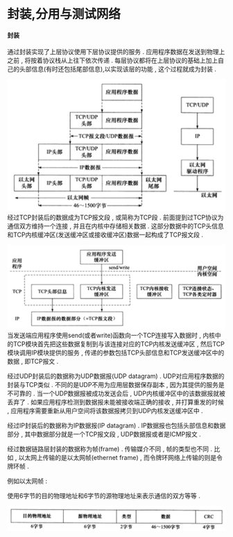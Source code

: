 # 封装,分用与测试网络

#### 封装

通过封装实现了上层协议使用下层协议提供的服务 . 应用程序数据在发送到物理上之前 , 将按着协议栈从上往下依次传递 . 每层协议都将在上层协议的基础上加上自己的头部信息\(有时还包括尾部信息\),以实现该层的功能 , 这个过程就成为封装 . 

![](/assets/fengzhuang.png)经过TCP封装后的数据成为TCP报文段 , 或简称为TCP段 . 前面提到过TCP协议为通信双方维持一个连接 , 并且在内核中存储相关数据 . 这部分数据中的TCP头信息和TCP内核缓冲区\(发送缓冲区或接收缓冲区\)数据一起构成了TCP报文段 . 

![](/assets/tcpbaowenduan.png)当发送端应用程序使用send\(或者write\)函数向一个TCP连接写入数据时 , 内核中的TCP模块首先把这些数据复制到与该连接对应的TCP内核发送缓冲区 , 然后TCP模块调用IP模块提供的服务 , 传递的参数包括TCP头部信息和TCP发送缓冲区中的数据 , 即TCP报文 . 

经过UDP封装后的数据称为UDP数据报\(UDP datagram\) . UDP对应用程序数据的封装与TCP类似 . 不同的是UDP不用为应用层数据保存副本 , 因为其提供的服务是不可靠的 . 当一个UDP数据报被成功发送会后 , UDP内核缓冲区中的该数据报就被丢弃了 . 如果应用程序检测到数据报未能被接收端正确的接收 , 并打算重发的时候 , 应用程序需要重新从用户空间将该数据报拷贝到UDP内核发送缓冲区中 . 

经过IP封装后的数据称为IP数据报\(IP datagram\) . IP数据报也包括头部信息和数据部分 , 其中数据部分就是一个TCP报文段 , UDP数据报或者是ICMP报文 . 

经过数据链路层封装的数据称为帧\(frame\) . 传输媒介不同 , 帧的类型也不同 . 比如 , 以太网上传输的是以太网帧\(ethernet frame\) , 而令牌环网络上传输的则是令牌环帧 . 

例如以太网帧 : 

使用6字节的目的物理地址和6字节的源物理地址来表示通信的双方等等 . 

![](/assets/yitaizhen.png)

